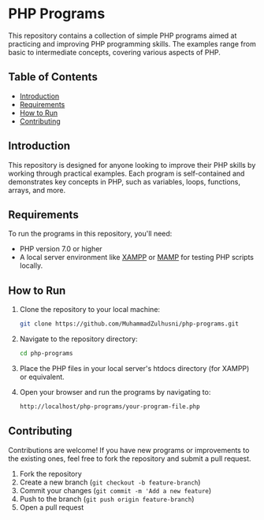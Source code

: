 # PHP Programs

This repository contains a collection of simple PHP programs aimed at practicing and improving PHP programming skills. The examples range from basic to intermediate concepts, covering various aspects of PHP.

## Table of Contents

- [Introduction](#introduction)
- [Requirements](#requirements)
- [How to Run](#how-to-run)
- [Contributing](#contributing)

## Introduction

This repository is designed for anyone looking to improve their PHP skills by working through practical examples. Each program is self-contained and demonstrates key concepts in PHP, such as variables, loops, functions, arrays, and more.

## Requirements

To run the programs in this repository, you'll need:

- PHP version 7.0 or higher
- A local server environment like [XAMPP](https://www.apachefriends.org/index.html) or [MAMP](https://www.mamp.info/en/) for testing PHP scripts locally.

## How to Run

1. Clone the repository to your local machine:
   ```bash
   git clone https://github.com/MuhammadZulhusni/php-programs.git

2. Navigate to the repository directory:
   ```bash
   cd php-programs

3. Place the PHP files in your local server's htdocs directory (for XAMPP) or equivalent.

4. Open your browser and run the programs by navigating to:
   ```bash
   http://localhost/php-programs/your-program-file.php

## Contributing

Contributions are welcome! If you have new programs or improvements to the existing ones, feel free to fork the repository and submit a pull request.

1. Fork the repository
2. Create a new branch (`git checkout -b feature-branch`)
3. Commit your changes (`git commit -m 'Add a new feature`)
4. Push to the branch (`git push origin feature-branch`)
5. Open a pull request
